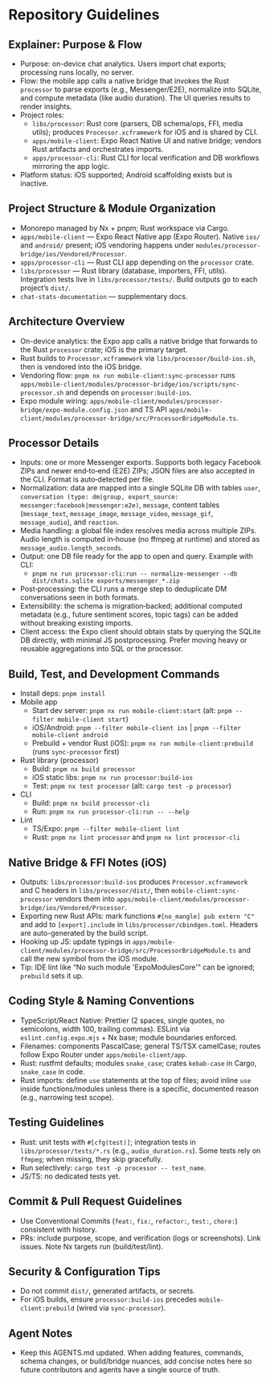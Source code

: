 # Repository Guidelines

## Explainer: Purpose & Flow
- Purpose: on-device chat analytics. Users import chat exports; processing runs locally, no server.
- Flow: the mobile app calls a native bridge that invokes the Rust `processor` to parse exports (e.g., Messenger/E2E), normalize into SQLite, and compute metadata (like audio duration). The UI queries results to render insights.
- Project roles:
  - `libs/processor`: Rust core (parsers, DB schema/ops, FFI, media utils); produces `Processor.xcframework` for iOS and is shared by CLI.
  - `apps/mobile-client`: Expo React Native UI and native bridge; vendors Rust artifacts and orchestrates imports.
  - `apps/processor-cli`: Rust CLI for local verification and DB workflows mirroring the app logic.
- Platform status: iOS supported; Android scaffolding exists but is inactive.

## Project Structure & Module Organization
- Monorepo managed by Nx + pnpm; Rust workspace via Cargo.
- `apps/mobile-client` — Expo React Native app (Expo Router). Native `ios/` and `android/` present; iOS vendoring happens under `modules/processor-bridge/ios/Vendored/Processor`.
- `apps/processor-cli` — Rust CLI app depending on the `processor` crate.
- `libs/processor` — Rust library (database, importers, FFI, utils). Integration tests live in `libs/processor/tests/`. Build outputs go to each project’s `dist/`.
- `chat-stats-documentation` — supplementary docs.

## Architecture Overview
- On-device analytics: the Expo app calls a native bridge that forwards to the Rust `processor` crate; iOS is the primary target.
- Rust builds to `Processor.xcframework` via `libs/processor/build-ios.sh`, then is vendored into the iOS bridge.
- Vendoring flow: `pnpm nx run mobile-client:sync-processor` runs `apps/mobile-client/modules/processor-bridge/ios/scripts/sync-processor.sh` and depends on `processor:build-ios`.
- Expo module wiring: `apps/mobile-client/modules/processor-bridge/expo-module.config.json` and TS API `apps/mobile-client/modules/processor-bridge/src/ProcessorBridgeModule.ts`.

## Processor Details
- Inputs: one or more Messenger exports. Supports both legacy Facebook ZIPs and newer end‑to‑end (E2E) ZIPs; JSON files are also accepted in the CLI. Format is auto‑detected per file.
- Normalization: data are mapped into a single SQLite DB with tables `user`, `conversation (type: dm|group, export_source: messenger:facebook|messenger:e2e)`, `message`, content tables (`message_text`, `message_image`, `message_video`, `message_gif`, `message_audio`), and `reaction`.
- Media handling: a global file index resolves media across multiple ZIPs. Audio length is computed in‑house (no ffmpeg at runtime) and stored as `message_audio.length_seconds`.
- Output: one DB file ready for the app to open and query. Example with CLI:
  - `pnpm nx run processor-cli:run -- normalize-messenger --db dist/chats.sqlite exports/messenger_*.zip`
- Post‑processing: the CLI runs a merge step to deduplicate DM conversations seen in both formats.
- Extensibility: the schema is migration‑backed; additional computed metadata (e.g., future sentiment scores, topic tags) can be added without breaking existing imports.
 - Client access: the Expo client should obtain stats by querying the SQLite DB directly, with minimal JS postprocessing. Prefer moving heavy or reusable aggregations into SQL or the processor.

## Build, Test, and Development Commands
- Install deps: `pnpm install`
- Mobile app
  - Start dev server: `pnpm nx run mobile-client:start` (alt: `pnpm --filter mobile-client start`)
  - iOS/Android: `pnpm --filter mobile-client ios` | `pnpm --filter mobile-client android`
  - Prebuild + vendor Rust (iOS): `pnpm nx run mobile-client:prebuild` (runs `sync-processor` first)
- Rust library (processor)
  - Build: `pnpm nx build processor`
  - iOS static libs: `pnpm nx run processor:build-ios`
  - Test: `pnpm nx test processor` (alt: `cargo test -p processor`)
- CLI
  - Build: `pnpm nx build processor-cli`
  - Run: `pnpm nx run processor-cli:run -- --help`
- Lint
  - TS/Expo: `pnpm --filter mobile-client lint`
  - Rust: `pnpm nx lint processor` and `pnpm nx lint processor-cli`

## Native Bridge & FFI Notes (iOS)
- Outputs: `libs/processor:build-ios` produces `Processor.xcframework` and C headers in `libs/processor/dist/`, then `mobile-client:sync-processor` vendors them into `apps/mobile-client/modules/processor-bridge/ios/Vendored/Processor`.
- Exporting new Rust APIs: mark functions `#[no_mangle] pub extern "C"` and add to `[export].include` in `libs/processor/cbindgen.toml`. Headers are auto-generated by the build script.
- Hooking up JS: update typings in `apps/mobile-client/modules/processor-bridge/src/ProcessorBridgeModule.ts` and call the new symbol from the iOS module.
- Tip: IDE lint like “No such module 'ExpoModulesCore'” can be ignored; `prebuild` sets it up.

## Coding Style & Naming Conventions
- TypeScript/React Native: Prettier (2 spaces, single quotes, no semicolons, width 100, trailing commas). ESLint via `eslint.config.expo.mjs` + Nx base; module boundaries enforced.
- Filenames: components PascalCase; general TS/TSX camelCase; routes follow Expo Router under `apps/mobile-client/app`.
- Rust: rustfmt defaults; modules `snake_case`; crates `kebab-case` in Cargo, `snake_case` in code.
- Rust imports: define `use` statements at the top of files; avoid inline `use` inside functions/modules unless there is a specific, documented reason (e.g., narrowing test scope).

## Testing Guidelines
- Rust: unit tests with `#[cfg(test)]`; integration tests in `libs/processor/tests/*.rs` (e.g., `audio_duration.rs`). Some tests rely on `ffmpeg`; when missing, they skip gracefully.
- Run selectively: `cargo test -p processor -- test_name`.
- JS/TS: no dedicated tests yet.

## Commit & Pull Request Guidelines
- Use Conventional Commits (`feat:`, `fix:`, `refactor:`, `test:`, `chore:`) consistent with history.
- PRs: include purpose, scope, and verification (logs or screenshots). Link issues. Note Nx targets run (build/test/lint).

## Security & Configuration Tips
- Do not commit `dist/`, generated artifacts, or secrets.
- For iOS builds, ensure `processor:build-ios` precedes `mobile-client:prebuild` (wired via `sync-processor`).

## Agent Notes
- Keep this AGENTS.md updated. When adding features, commands, schema changes, or build/bridge nuances, add concise notes here so future contributors and agents have a single source of truth.
